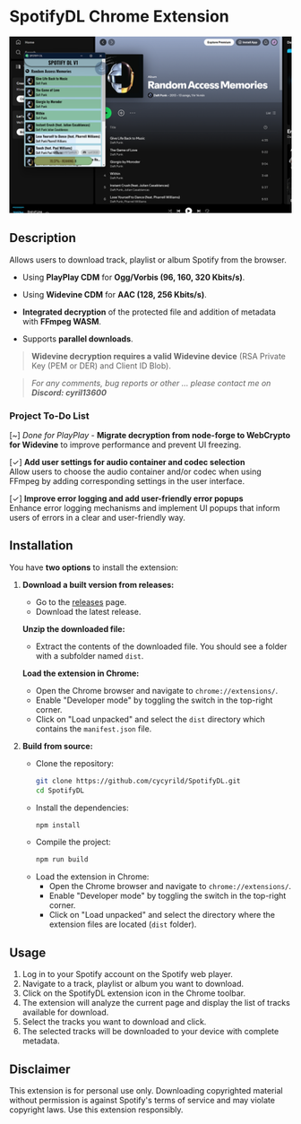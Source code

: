 # SpotifyDL Chrome Extension
<img src="img1.png" style="width:700px;"/>

## Description
Allows users to download track, playlist or album Spotify from the browser.

- Using **PlayPlay CDM** for **Ogg/Vorbis (96, 160, 320 Kbits/s)**.

- Using **Widevine CDM** for **AAC (128, 256 Kbits/s)**.

- **Integrated decryption** of the protected file and addition of metadata with **FFmpeg WASM**.

- Supports **parallel downloads**.


> **Widevine decryption requires a valid Widevine device** (RSA Private Key (PEM or DER) and Client ID Blob).

> *For any comments, bug reports or other ... please contact me on **Discord: cyril13600***

### Project To-Do List

[~] *Done for PlayPlay* - **Migrate decryption from node-forge to WebCrypto for Widevine** to improve performance and prevent UI freezing.

[&check;] **Add user settings for audio container and codec selection**  
  Allow users to choose the audio container and/or codec when using FFmpeg by adding corresponding settings in the user interface.

[&check;] **Improve error logging and add user-friendly error popups**  
  Enhance error logging mechanisms and implement UI popups that inform users of errors in a clear and user-friendly way.



## Installation

You have **two options** to install the extension:

1. **Download a built version from releases:**
   - Go to the [releases](https://github.com/cycyrild/SpotifyDL/releases) page.
   - Download the latest release.

    **Unzip the downloaded file:**
   - Extract the contents of the downloaded file. You should see a folder with a subfolder named `dist`.

    **Load the extension in Chrome:**
   - Open the Chrome browser and navigate to `chrome://extensions/`.
   - Enable "Developer mode" by toggling the switch in the top-right corner.
   - Click on "Load unpacked" and select the `dist` directory which contains the `manifest.json` file.


2. **Build from source:**
   - Clone the repository:
     ```sh
     git clone https://github.com/cycyrild/SpotifyDL.git
     cd SpotifyDL
     ```
   - Install the dependencies:
     ```sh
     npm install
     ```
   - Compile the project:
     ```sh
     npm run build
     ```
   - Load the extension in Chrome:
     - Open the Chrome browser and navigate to `chrome://extensions/`.
     - Enable "Developer mode" by toggling the switch in the top-right corner.
     - Click on "Load unpacked" and select the directory where the extension files are located (`dist` folder).
     
## Usage
1. Log in to your Spotify account on the Spotify web player.
2. Navigate to a track, playlist or album you want to download.
3. Click on the SpotifyDL extension icon in the Chrome toolbar.
4. The extension will analyze the current page and display the list of tracks available for download.
5. Select the tracks you want to download and click.
6. The selected tracks will be downloaded to your device with complete metadata.


## Disclaimer
This extension is for personal use only. Downloading copyrighted material without permission is against Spotify's terms of service and may violate copyright laws. Use this extension responsibly.
